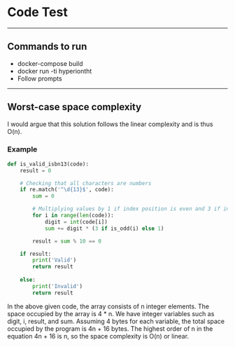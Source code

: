 # Code Test
---

## Commands to run
- docker-compose build
- docker run -ti hyperiontht
- Follow prompts

---

## Worst-case space complexity
I would argue that this solution follows the linear complexity and is thus O(n).

### Example 
```python
def is_valid_isbn13(code):
    result = 0

    # Checking that all characters are numbers
    if re.match('^\d{13}$', code):
        sum = 0

        # Multiplying values by 1 if index position is even and 3 if index position is odd
        for i in range(len(code)):
            digit = int(code[i])
            sum += digit * (3 if is_odd(i) else 1)

        result = sum % 10 == 0

    if result:
        print('Valid')
        return result
    
    else:
        print('Invalid')
        return result
```


In the above given code, the array consists of n integer elements. The space occupied by the array is 4 * n. We have integer variables such as digit, i, result, and sum. Assuming 4 bytes for each variable, the total space occupied by the program is 4n + 16 bytes. The highest order of n in the equation 4n + 16 is n, so the space complexity is O(n) or linear.

 
